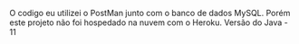 O codigo eu utilizei o PostMan junto com o banco de dados MySQL. Porém este projeto não foi hospedado na
nuvem com o Heroku.
Versão do Java - 11